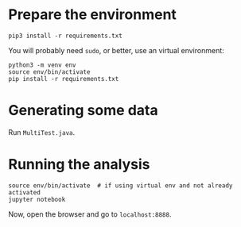 # Prepare the environment

```
pip3 install -r requirements.txt
```

You will probably need `sudo`, or better, use an virtual environment:

```
python3 -m venv env
source env/bin/activate
pip install -r requirements.txt
```

# Generating some data

Run `MultiTest.java`.

# Running the analysis

```
source env/bin/activate  # if using virtual env and not already activated
jupyter notebook
```

Now, open the browser and go to `localhost:8888`.
